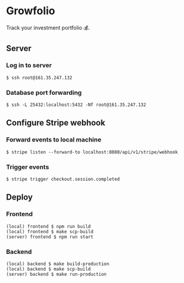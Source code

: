 # Growfolio

Track your investment portfolio 💰.

## Server

### Log in to server

    $ ssh root@161.35.247.132

### Database port forwarding

    $ ssh -L 25432:localhost:5432 -Nf root@161.35.247.132

## Configure Stripe webhook

### Forward events to local machine

    $ stripe listen --forward-to localhost:8080/api/v1/stripe/webhook

### Trigger events 

    $ stripe trigger checkout.session.completed

## Deploy

### Frontend

    (local) frontend $ npm run build
    (local) frontend $ make scp-build
    (server) frontend $ npm run start

### Backend

    (local) backend $ make build-production
    (local) backend $ make scp-build
    (server) backend $ make run-production
